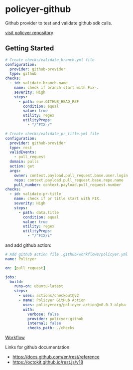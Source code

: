 # policyer-github

Github provider to test and validate github sdk calls.

[visit policyer repository](https://github.com/niradler/policyer)

## Getting Started

```yaml
# Create checks/validate_branch.yml file
configuration:
  provider: github-provider
  type: github
checks:
  - id: validate-branch-name
    name: check if branch start with Fix-.
    severity: High
    steps:
      - path: env.GITHUB_HEAD_REF
        condition: equal
        value: true
        utility: regex
        utilityProps:
          - "/^FIX-/"
```

```yaml
# Create checks/validate_pr_title.yml file
configuration:
  provider: github-provider
  type: rest
  validEvents:
    - pull_request
  domain: pulls
  action: get
  args:
    owner: context.payload.pull_request.base.user.login
    repo: context.payload.pull_request.base.repo.name
    pull_number: context.payload.pull_request.number
checks:
  - id: validate-pr-title
    name: check if pr title start with FIX.
    severity: High
    steps:
      - path: data.title
        condition: equal
        value: true
        utility: regex
        utilityProps:
          - "/^FIX/i"
```

and add github action:

```yaml
# Add github action file .github/workflows/policyer.yml
name: Policyer

on: [pull_request]

jobs:
  build:
    runs-on: ubuntu-latest
    steps:
      - uses: actions/checkout@v2
      - name: Policyer GitHub Action
        uses: policyerorg/policyer-action@v0.0.3-alpha
        with:
          verbose: false
          provider: policyer-github
          internal: false
          checks_path: ./checks
```

[Workflow](static/action.PNG)

Links for github documentation:

- https://docs.github.com/en/rest/reference
- https://octokit.github.io/rest.js/v18
